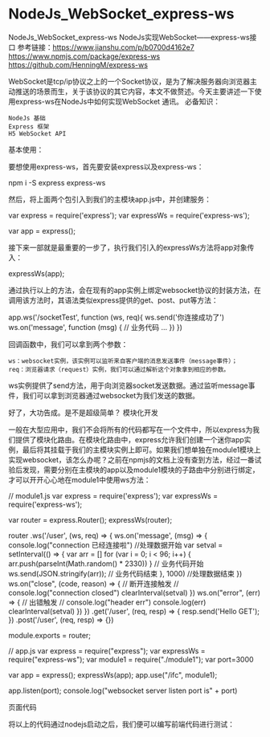 # NodeJs_WebSocket_express-ws
NodeJs_WebSocket_express-ws  NodeJs实现WebSocket——express-ws接口
参考链接：https://www.jianshu.com/p/b0700d4162e7
https://www.npmjs.com/package/express-ws
https://github.com/HenningM/express-ws

WebSocket是tcp/ip协议之上的一个Socket协议，是为了解决服务器向浏览器主动推送的场景而生，关于该协议的其它内容，本文不做赘述。今天主要讲述一下使用express-ws在NodeJs中如何实现WebSocket 通讯。
必备知识：

    NodeJs 基础
    Express 框架
    H5 WebSocket API

基本使用：

要想使用express-ws，首先要安装express以及express-ws：

npm i -S express express-ws

然后，将上面两个包引入到我们的主模块app.js中，并创建服务：

var express = require('express');
var expressWs = require('express-ws');

var app = express();

接下来一部就是最重要的一步了，执行我们引入的expressWs方法将app对象传入：

expressWs(app);

通过执行以上的方法，会在现有的app实例上绑定websocket协议的封装方法，在调用该方法时，其语法类似express提供的get、post、put等方法：

app.ws('/socketTest', function (ws, req){
    ws.send('你连接成功了')
    ws.on('message', function (msg) {
        // 业务代码
        ...
    })
})

回调函数中，我们可以拿到两个参数：

    ws：websocket实例，该实例可以监听来自客户端的消息发送事件（message事件）；
    req：浏览器请求（request）实例，我们可以通过解析这个对象拿到相应的参数。

ws实例提供了send方法，用于向浏览器socket发送数据。通过监听message事件，我们可以拿到浏览器通过websocket为我们发送的数据。

好了，大功告成。是不是超级简单？
模块化开发

一般在大型应用中，我们不会将所有的代码都写在一个文件中，所以express为我们提供了模块化路由。在模块化路由中，express允许我们创建一个迷你app实例，最后将其挂载于我们的主模块实例上即可。如果我们想单独在module1模块上实现websocket，该怎么办呢？之前在npmjs的文档上没有查到方法，经过一番试验后发现，需要分别在主模块的app以及module1模块的子路由中分别进行绑定，才可以开开心心地在module1中使用ws方法：

// module1.js
var express = require('express');
var expressWs = require('express-ws');

var router = express.Router();
expressWs(router);

router
    .ws('/user', (ws, req) => {
        ws.on('message', (msg) => {
            console.log("connection 已经连接啦")
            //处理数据开始
            var setval = setInterval(() => {
                var arr = []
                for (var i = 0; i < 96; i++) {
                    arr.push(parseInt(Math.random() * 2330))
                }
                // 业务代码开始
                ws.send(JSON.stringify(arr));
                // 业务代码结束
            }, 1000)
            //处理数据结束
        })
        ws.on("close", (code, reason) => {
            // 断开连接触发 //
            console.log("connection closed")
            clearInterval(setval)
        })
        ws.on("error", (err) => {
            // 出错触发 //
            console.log("header err")
            console.log(err)
            clearInterval(setval)
        })
    })
    .get('/user', (req, resp) => {
        resp.send('Hello GET');
    })
    .post('/user', (req, resp) => {})


module.exports = router;

// app.js
var express = require("express");
var expressWs = require("express-ws");
var module1 = require("./module1");
var port=3000

var app = express();
expressWs(app);
app.use("/ifc", module1);

app.listen(port);
console.log("websocket server listen port is" + port)

页面代码

将以上的代码通过nodejs启动之后，我们便可以编写前端代码进行测试：

<!DOCTYPE html>
<html lang="en">

<head>
    <meta charset="UTF-8">
    <meta name="viewport" content="width=device-width, initial-scale=1.0">
    <meta http-equiv="X-UA-Compatible" content="ie=edge">
    <title>Document</title>
    <style>
        .box {
            width: 230px;
        }
    </style>
</head>

<body>
    <div class="box"></div>
    <script>
        if ("WebSocket" in window) {
            console.log("您的浏览器支持 WebSocket!");

            // 打开一个 web socket
            var ws = new WebSocket("ws://localhost:3000/ifc/user");

            ws.onopen = () => {
                // Web Socket 已连接上，使用 send() 方法发送数据
                ws.send("发送数据");
                console.log("数据发送中...");
            };

            ws.onmessage = (evt) => {
                var received_msg = evt.data;
                console.log(evt)
                console.log("数据已接收...");
                document.querySelector(".box").innerHTML = evt.data
                /* ws.close() */
            };

            ws.onclose = () => {
                // 关闭 websocket
                console.log("连接已关闭...");
            };
        } else {
            // 浏览器不支持 WebSocket
            console.log("您的浏览器不支持 WebSocket!");
        }
    </script>
</body>

</html>

socket实例中send方法，用于向服务器发送数据。close方法用于关闭该socket连接。
